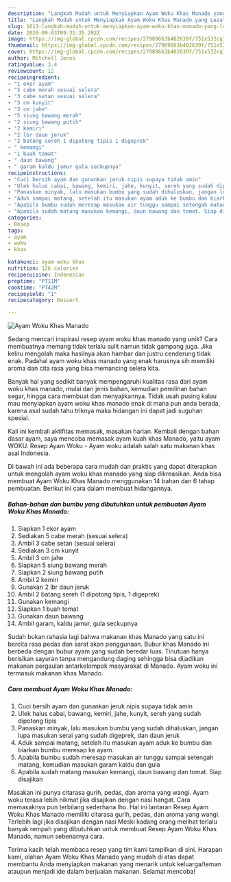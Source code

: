 ```yaml
---
description: "Langkah Mudah untuk Menyiapkan Ayam Woku Khas Manado yang Lezat"
title: "Langkah Mudah untuk Menyiapkan Ayam Woku Khas Manado yang Lezat"
slug: 1613-langkah-mudah-untuk-menyiapkan-ayam-woku-khas-manado-yang-lezat
date: 2020-09-03T09:31:35.292Z
image: https://img-global.cpcdn.com/recipes/27989663b402639f/751x532cq70/ayam-woku-khas-manado-foto-resep-utama.jpg
thumbnail: https://img-global.cpcdn.com/recipes/27989663b402639f/751x532cq70/ayam-woku-khas-manado-foto-resep-utama.jpg
cover: https://img-global.cpcdn.com/recipes/27989663b402639f/751x532cq70/ayam-woku-khas-manado-foto-resep-utama.jpg
author: Mitchell Jones
ratingvalue: 3.4
reviewcount: 12
recipeingredient:
- "1 ekor ayam"
- "5 cabe merah sesuai selera"
- "3 cabe setan sesuai selera"
- "3 cm kunyit"
- "3 cm jahe"
- "5 siung bawang merah"
- "2 siung bawang putih"
- "2 kemiri"
- "2 lbr daun jeruk"
- "2 batang sereh 1 dipotong tipis 1 digeprek"
- " kemangi"
- "1 buah tomat"
- " daun bawang"
- " garam kaldu jamur gula seckupnya"
recipeinstructions:
- "Cuci bersih ayam dan gunankan jeruk nipis supaya tidak amin"
- "Ulek halus cabai, bawang, kemiri, jahe, kunyit, sereh yang sudah dipotong tipis"
- "Panaskan minyak, lalu masukan bumbu yang sudah dihaluskan, jangan lupa masukan serai yang sudah digeprek, dan daun jeruk"
- "Aduk sampai matang, setelah itu masukan ayam aduk ke bumbu dan biarkan bumbu meresap ke ayam."
- "Apabila bumbu sudah meresap masukan air tunggu sampai setengah matang, kemudian masukan garam kaldu dan gula"
- "Apabila sudah matang masukan kemangi, daun bawang dan tomat. Siap disajikan"
categories:
- Resep
tags:
- ayam
- woku
- khas

katakunci: ayam woku khas 
nutrition: 126 calories
recipecuisine: Indonesian
preptime: "PT11M"
cooktime: "PT42M"
recipeyield: "1"
recipecategory: Dessert

---
```



![Ayam Woku Khas Manado](https://img-global.cpcdn.com/recipes/27989663b402639f/751x532cq70/ayam-woku-khas-manado-foto-resep-utama.jpg)

Sedang mencari inspirasi resep ayam woku khas manado yang unik? Cara membuatnya memang tidak terlalu sulit namun tidak gampang juga. Jika keliru mengolah maka hasilnya akan hambar dan justru cenderung tidak enak. Padahal ayam woku khas manado yang enak harusnya sih memiliki aroma dan cita rasa yang bisa memancing selera kita.

Banyak hal yang sedikit banyak mempengaruhi kualitas rasa dari ayam woku khas manado, mulai dari jenis bahan, kemudian pemilihan bahan segar, hingga cara membuat dan menyajikannya. Tidak usah pusing kalau mau menyiapkan ayam woku khas manado enak di mana pun anda berada, karena asal sudah tahu triknya maka hidangan ini dapat jadi suguhan spesial.

Kali ini kembali aktifitas memasak, masakan harian. Kembali dengan bahan dasar ayam, saya mencoba memasak ayam kuah khas Manado, yaitu ayam WOKU. Resep Ayam Woku - Ayam woku adalah salah satu makanan khas asal Indonesia.


Di bawah ini ada beberapa cara mudah dan praktis yang dapat diterapkan untuk mengolah ayam woku khas manado yang siap dikreasikan. Anda bisa membuat Ayam Woku Khas Manado menggunakan 14 bahan dan 6 tahap pembuatan. Berikut ini cara dalam membuat hidangannya.

<!--inarticleads1-->

##### Bahan-bahan dan bumbu yang dibutuhkan untuk pembuatan Ayam Woku Khas Manado:

1. Siapkan 1 ekor ayam
1. Sediakan 5 cabe merah (sesuai selera)
1. Ambil 3 cabe setan (sesuai selera)
1. Sediakan 3 cm kunyit
1. Ambil 3 cm jahe
1. Siapkan 5 siung bawang merah
1. Siapkan 2 siung bawang putih
1. Ambil 2 kemiri
1. Gunakan 2 lbr daun jeruk
1. Ambil 2 batang sereh (1 dipotong tipis, 1 digeprek)
1. Gunakan  kemangi
1. Siapkan 1 buah tomat
1. Gunakan  daun bawang
1. Ambil  garam, kaldu jamur, gula seckupnya


Sudah bukan rahasia lagi bahwa makanan khas Manado yang satu ini bercita rasa pedas dan sarat akan penggunaan. Bubur khas Manado ini berbeda dengan bubur ayam yang sudah beredar luas. Tinutuan hanya berisikan sayuran tanpa mengandung daging sehingga bisa dijadikan makanan pergaulan antarkelompok masyarakat di Manado. Ayam woku ini termasuk makanan khas Manado. 

<!--inarticleads2-->

##### Cara membuat Ayam Woku Khas Manado:

1. Cuci bersih ayam dan gunankan jeruk nipis supaya tidak amin
1. Ulek halus cabai, bawang, kemiri, jahe, kunyit, sereh yang sudah dipotong tipis
1. Panaskan minyak, lalu masukan bumbu yang sudah dihaluskan, jangan lupa masukan serai yang sudah digeprek, dan daun jeruk
1. Aduk sampai matang, setelah itu masukan ayam aduk ke bumbu dan biarkan bumbu meresap ke ayam.
1. Apabila bumbu sudah meresap masukan air tunggu sampai setengah matang, kemudian masukan garam kaldu dan gula
1. Apabila sudah matang masukan kemangi, daun bawang dan tomat. Siap disajikan


Masakan ini punya citarasa gurih, pedas, dan aroma yang wangi. Ayam woku terasa lebih nikmat jika disajikan dengan nasi hangat. Cara memasaknya pun terbilang sederhana lho. Hal ini lantaran Resep Ayam Woku Khas Manado memiliki citarasa gurih, pedas, dan aroma yang wangi. Terlebih lagi jika disajikan dengan nasi Meski kadang orang melihat terlalu banyak rempah yang dibutuhkan untuk membuat Resep Ayam Woku Khas Manado, namun sebenarnya cara. 

Terima kasih telah membaca resep yang tim kami tampilkan di sini. Harapan kami, olahan Ayam Woku Khas Manado yang mudah di atas dapat membantu Anda menyiapkan makanan yang menarik untuk keluarga/teman ataupun menjadi ide dalam berjualan makanan. Selamat mencoba!
